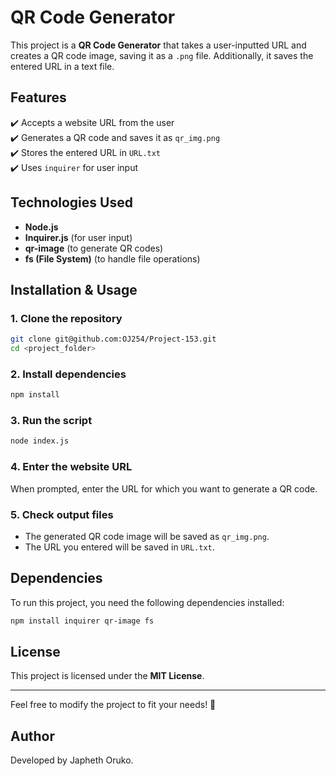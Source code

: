 
# **QR Code Generator**  

This project is a **QR Code Generator** that takes a user-inputted URL and creates a QR code image, saving it as a `.png` file. Additionally, it saves the entered URL in a text file.  

## **Features**  
✔️ Accepts a website URL from the user  
✔️ Generates a QR code and saves it as `qr_img.png`  
✔️ Stores the entered URL in `URL.txt`  
✔️ Uses `inquirer` for user input  

## **Technologies Used**  
- **Node.js**  
- **Inquirer.js** (for user input)  
- **qr-image** (to generate QR codes)  
- **fs (File System)** (to handle file operations)  

## **Installation & Usage**  

### **1. Clone the repository**  
```bash
git clone git@github.com:OJ254/Project-153.git
cd <project_folder>
```

### **2. Install dependencies**  
```bash
npm install
```

### **3. Run the script**  
```bash
node index.js
```

### **4. Enter the website URL**  
When prompted, enter the URL for which you want to generate a QR code.  

### **5. Check output files**  
- The generated QR code image will be saved as `qr_img.png`.  
- The URL you entered will be saved in `URL.txt`.  

## **Dependencies**  
To run this project, you need the following dependencies installed:  
```bash
npm install inquirer qr-image fs
```

## **License**  
This project is licensed under the **MIT License**.  

---
Feel free to modify the project to fit your needs! 🚀

## **Author**

Developed by Japheth Oruko.
